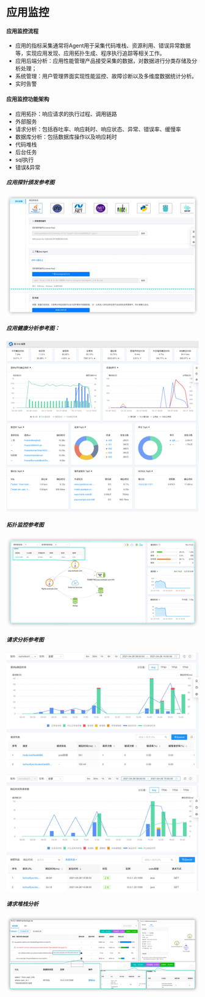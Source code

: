 # 应用监控

#### 应用监控流程

* 应用的指标采集通常将Agent用于采集代码堆栈、资源利用、错误异常数据等，实现应用发现、应用拓扑生成、程序执行追踪等相关工作。
* 应用后端分析：应用性能管理产品接受采集的数据，对数据进行分类存储及分析处理；
* 系统管理：用户管理界面实现性能监控、故障诊断以及多维度数据统计分析。
* 实时告警

#### 应用监控功能架构

* 应用拓扑：响应请求的执行过程、调用链路
* 外部服务
* 请求分析：包括吞吐率、响应耗时、响应状态、异常、错误率、缓慢率
* 数据库分析：包括数据库操作以及响应耗时
* 代码堆栈
* 后台任务
* sql执行
* 错误&异常

##### 应用探针颁发参考图

![](https://raw.githubusercontent.com/r2ys/upic_rep/main/uPic/iShot2021-06-10%2010.37.15.png)

##### 应用健康分析参考图：

![](https://raw.githubusercontent.com/r2ys/upic_rep/main/uPic/%E5%9B%BE%E7%89%87.png)

##### 拓扑监控参考图

![](https://raw.githubusercontent.com/r2ys/upic_rep/main/uPic/iShot2021-06-10%2014.13.26.png)

##### 请求分析参考图

![](https://raw.githubusercontent.com/r2ys/upic_rep/main/uPic/req1.png)

![](https://raw.githubusercontent.com/r2ys/upic_rep/main/uPic/req2.png)

##### 请求堆栈分析

![](https://raw.githubusercontent.com/r2ys/upic_rep/main/uPic/iShot2021-06-10%2010.32.26.png)

